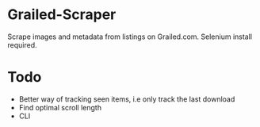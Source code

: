 # Grailed-Scraper
Scrape images and metadata from listings on Grailed.com. Selenium install required.

# Todo 
- Better way of tracking seen items, i.e only track the last download
- Find optimal scroll length
- CLI
